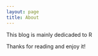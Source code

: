 ```yaml
---
layout: page
title: About
---
```


<p class="message">
  This blog is mainly dedicaded to R
</p>

Thanks for reading and enjoy it!
